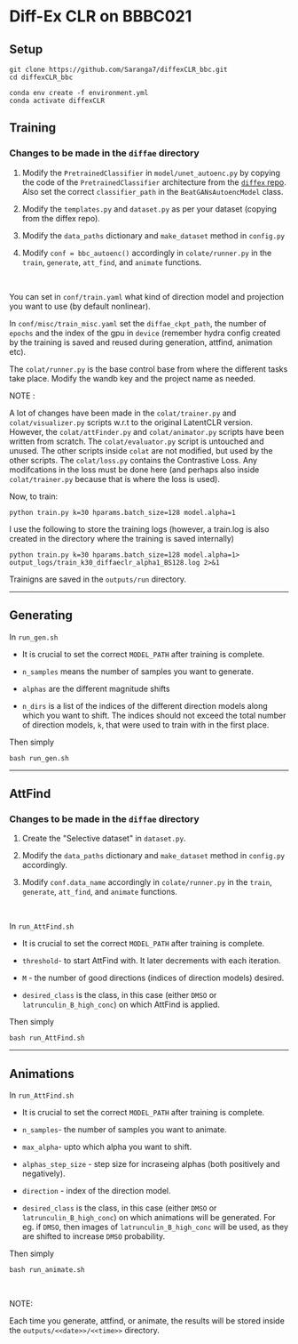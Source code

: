 # Diff-Ex CLR on BBBC021 

## Setup

```
git clone https://github.com/Saranga7/diffexCLR_bbc.git
cd diffexCLR_bbc

conda env create -f environment.yml
conda activate diffexCLR
```

## Training

### Changes to be made in the `diffae` directory

1. Modify the `PretrainedClassifier` in `model/unet_autoenc.py` by copying the code of the `PretrainedClassifier` architecture from the [`diffex` repo](https://github.com/Saranga7/diffex_bbc). Also set the correct `classifier_path` in the `BeatGANsAutoencModel` class.

2. Modify the `templates.py` and `dataset.py` as per your dataset (copying from the diffex repo). 

3. Modify the `data_paths` dictionary and `make_dataset` method in `config.py`

4. Modify `conf = bbc_autoenc()` accordingly in `colate/runner.py` in the ``train``, ``generate``, ``att_find``, and ``animate`` functions.


<br>

You can set in `conf/train.yaml` what kind of direction model and projection you want to use (by default nonlinear).

In `conf/misc/train_misc.yaml` set the `diffae_ckpt_path`, the number of `epochs` and the index of the gpu in `device` (remember hydra config created by the training is saved and reused during generation, attfind, animation etc).

The `colat/runner.py` is the base control base from where the different tasks take place. Modify the wandb key and the project name as needed.


NOTE :

A lot of changes have been made in the `colat/trainer.py` and `colat/visualizer.py` scripts w.r.t to the original LatentCLR version. However, the `colat/attFinder.py` and `colat/animator.py` scripts have been written from scratch. The `colat/evaluator.py` script is untouched and unused. The other scripts inside `colat` are not modified, but used by the other scripts. The `colat/loss.py` contains the Contrastive Loss. Any modifcations in the loss must be done here (and perhaps also inside `colat/trainer.py` because that is where the loss is used).


Now, to train:

```
python train.py k=30 hparams.batch_size=128 model.alpha=1 
```

I use the following to store the training logs (however, a train.log is also created in the directory where the training is saved internally)
```
python train.py k=30 hparams.batch_size=128 model.alpha=1> output_logs/train_k30_diffaeclr_alpha1_BS128.log 2>&1
```

Trainigns are saved in the `outputs/run` directory.

<hr>

## Generating

In `run_gen.sh`

- It is crucial to set the correct `MODEL_PATH` after training is complete.

- `n_samples` means the number of samples you want to generate.

- `alphas` are the different magnitude shifts

- `n_dirs` is a list of the indices of the different direction models along which you want to shift. The indices should not exceed the total number of direction models, `k`, that were used to train with in the first place.

Then simply

```
bash run_gen.sh
```

<hr>

## AttFind

### Changes to be made in the `diffae` directory

1. Create the "Selective dataset" in `dataset.py`. 

2. Modify the `data_paths` dictionary and `make_dataset` method in `config.py` accordingly.

3. Modify `conf.data_name` accordingly in `colate/runner.py` in the ``train``, ``generate``, ``att_find``, and ``animate`` functions.

<br>

In `run_AttFind.sh`

- It is crucial to set the correct `MODEL_PATH` after training is complete.

- `threshold`- to start AttFind with. It later decrements with each iteration.

- `M` - the number of good directions (indices of direction models) desired.

- `desired_class` is the class, in this case (either ``DMSO`` or ``latrunculin_B_high_conc``) on which AttFind is applied.

Then simply


```
bash run_AttFind.sh
```

<hr>

## Animations


In `run_AttFind.sh`

- It is crucial to set the correct `MODEL_PATH` after training is complete.

- `n_samples`- the number of samples you want to animate.

- `max_alpha`- upto which alpha you want to shift.

- `alphas_step_size` - step size for incraseing alphas (both positively and negatively).

- `direction` - index of the direction model.

- `desired_class` is the class, in this case (either ``DMSO`` or ``latrunculin_B_high_conc``) on which animations will be generated. For eg. if ``DMSO``, then images of ``latrunculin_B_high_conc`` will be used, as they are shifted to increase ``DMSO`` probability.


Then simply

```
bash run_animate.sh
```
<br>

NOTE:

Each time you generate, attfind, or animate, the results will be stored inside the `outputs/<<date>>/<<time>>` directory. 

